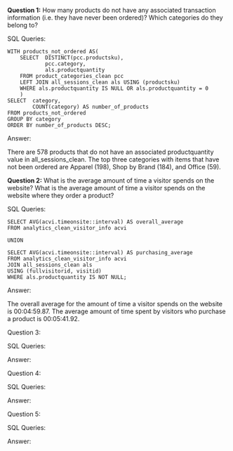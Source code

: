 **Question 1:** How many products do not have any associated transaction information (i.e. they have never been ordered)? Which categories do they belong to?

SQL Queries:
```
WITH products_not_ordered AS(
	SELECT	DISTINCT(pcc.productsku),
			pcc.category,
			als.productquantity
	FROM product_categories_clean pcc
	LEFT JOIN all_sessions_clean als USING (productsku)
	WHERE als.productquantity IS NULL OR als.productquantity = 0
	)
SELECT	category,
		COUNT(category) AS number_of_products
FROM products_not_ordered
GROUP BY category
ORDER BY number_of_products DESC;
```
Answer: 

There are 578 products that do not have an associated productquantity value in all_sessions_clean.
The top three categories with items that have not been ordered are Apparel (198), Shop by Brand (184), and Office (59).



**Question 2:** What is the average amount of time a visitor spends on the website? What is the average amount of time a visitor spends on the website where they order a product?

SQL Queries:

```
SELECT AVG(acvi.timeonsite::interval) AS overall_average
FROM analytics_clean_visitor_info acvi

UNION

SELECT AVG(acvi.timeonsite::interval) AS purchasing_average
FROM analytics_clean_visitor_info acvi
JOIN all_sessions_clean als
USING (fullvisitorid, visitid)
WHERE als.productquantity IS NOT NULL;
```

Answer:

The overall average for the amount of time a visitor spends on the website is 00:04:59.87.
The average amount of time spent by visitors who purchase a product is 00:05:41.92.



Question 3: 

SQL Queries:

Answer:



Question 4: 

SQL Queries:

Answer:



Question 5: 

SQL Queries:

Answer:
